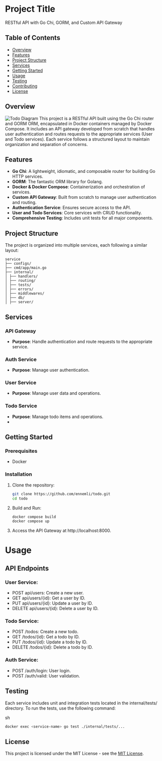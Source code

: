 # Project Title

RESTful API with Go Chi, GORM, and Custom API Gateway

## Table of Contents
- [Overview](#overview)
- [Features](#features)
- [Project Structure](#project-structure)
- [Services](#services)
- [Getting Started](#getting-started)
- [Usage](#usage)
- [Testing](#testing)
- [Contributing](#contributing)
- [License](#license)

## Overview
![Todo Diagram](https://ibb.co/xzcFTLC)
This project is a RESTful API built using the Go Chi router and GORM ORM, encapsulated in Docker containers managed by Docker Compose. It includes an API gateway developed from scratch that handles user authentication and routes requests to the appropriate services (User and Todo services). Each service follows a structured layout to maintain organization and separation of concerns.

## Features

- **Go Chi**: A lightweight, idiomatic, and composable router for building Go HTTP services.
- **GORM**: The fantastic ORM library for Golang.
- **Docker & Docker Compose**: Containerization and orchestration of services.
- **Custom API Gateway**: Built from scratch to manage user authentication and routing.
- **Authentication Service**: Ensures secure access to the API.
- **User and Todo Services**: Core services with CRUD functionality.
- **Comprehensive Testing**: Includes unit tests for all major components.

## Project Structure

The project is organized into multiple services, each following a similar layout:
```
service
├── configs/
├── cmd/app/main.go
├── internal/
│ ├── handlers/
│ ├── routing/
│ ├── tests/
│ ├── errors/
│ ├── middlewares/
│ ├── db/
│ ├── server/
```


## Services

### API Gateway
- **Purpose**: Handle authentication and route requests to the appropriate service.
### Auth Service
- **Purpose**: Manage user authentication.

### User Service
- **Purpose**: Manage user data and operations.

### Todo Service
- **Purpose**: Manage todo items and operations.
- 
## Getting Started

### Prerequisites

- Docker

### Installation

1. Clone the repository:
   ```sh
   git clone https://github.com/ennemli/todo.git
   cd todo
2. Build and Run:
   ```sh
   docker compose build
   docker compose up
3. Access the API Gateway at http://localhost:8000.

# Usage
## API Endpoints
### User Service:

- POST api/users: Create a new user.
- GET api/users/{id}: Get a user by ID.
- PUT api/users/{id}: Update a user by ID.
- DELETE api/users/{id}: Delete a user by ID.
### Todo Service:

- POST /todos: Create a new todo.
- GET /todos/{id}: Get a todo by ID.
- PUT /todos/{id}: Update a todo by ID.
- DELETE /todos/{id}: Delete a todo by ID.
### Auth Service:

- POST /auth/login: User login.
- POST /auth/valid: User validation.

## Testing
Each service includes unit and integration tests located in the internal/tests/ directory. To run the tests, use the following command:

sh
```sh
docker exec <service-name> go test ./internal/tests/...
```
## License
This project is licensed under the MIT License - see the [MIT License](https://opensource.org/licenses/MIT).

